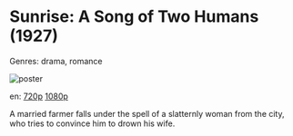 # Sunrise: A Song of Two Humans (1927)

Genres: drama, romance

![poster](http://image.tmdb.org/t/p/w500/tyxjxpwr9NiVtSeITtVXuhp84Zl.jpg)

en:
  [720p](magnet:?xt=urn:btih:C5F86141F393C2E1CEF67C8D2D4D39D455E7C888&tr=udp://glotorrents.pw:6969/announce&tr=udp://tracker.opentrackr.org:1337/announce&tr=udp://torrent.gresille.org:80/announce&tr=udp://tracker.openbittorrent.com:80&tr=udp://tracker.coppersurfer.tk:6969&tr=udp://tracker.leechers-paradise.org:6969&tr=udp://p4p.arenabg.ch:1337&tr=udp://tracker.internetwarriors.net:1337)
  [1080p](magnet:?xt=urn:btih:C866EA661B52E2CD82F3631709DC045D6E2DA308&tr=udp://glotorrents.pw:6969/announce&tr=udp://tracker.opentrackr.org:1337/announce&tr=udp://torrent.gresille.org:80/announce&tr=udp://tracker.openbittorrent.com:80&tr=udp://tracker.coppersurfer.tk:6969&tr=udp://tracker.leechers-paradise.org:6969&tr=udp://p4p.arenabg.ch:1337&tr=udp://tracker.internetwarriors.net:1337)
  


A married farmer falls under the spell of a slatternly woman from the city, who tries to convince him to drown his wife.